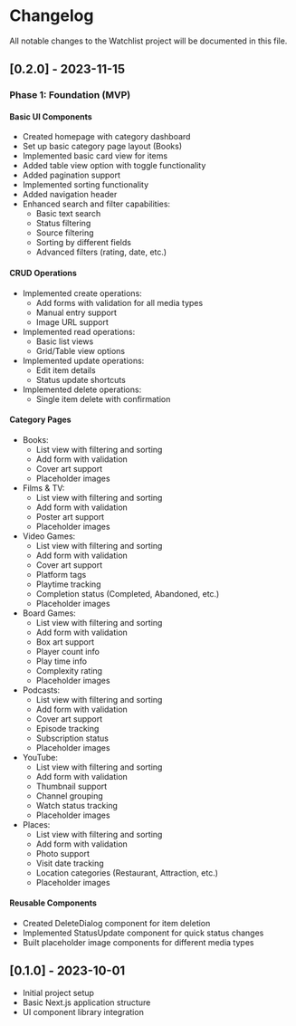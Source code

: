 # Changelog

All notable changes to the Watchlist project will be documented in this file.

## [0.2.0] - 2023-11-15

### Phase 1: Foundation (MVP)

#### Basic UI Components
- Created homepage with category dashboard
- Set up basic category page layout (Books)
- Implemented basic card view for items
- Added table view option with toggle functionality
- Added pagination support
- Implemented sorting functionality
- Added navigation header
- Enhanced search and filter capabilities:
  - Basic text search
  - Status filtering
  - Source filtering
  - Sorting by different fields
  - Advanced filters (rating, date, etc.)

#### CRUD Operations
- Implemented create operations:
  - Add forms with validation for all media types
  - Manual entry support
  - Image URL support
- Implemented read operations:
  - Basic list views
  - Grid/Table view options
- Implemented update operations:
  - Edit item details
  - Status update shortcuts
- Implemented delete operations:
  - Single item delete with confirmation

#### Category Pages
- Books:
  - List view with filtering and sorting
  - Add form with validation
  - Cover art support
  - Placeholder images
- Films & TV:
  - List view with filtering and sorting
  - Add form with validation
  - Poster art support
  - Placeholder images
- Video Games:
  - List view with filtering and sorting
  - Add form with validation
  - Cover art support
  - Platform tags
  - Playtime tracking
  - Completion status (Completed, Abandoned, etc.)
  - Placeholder images
- Board Games:
  - List view with filtering and sorting
  - Add form with validation
  - Box art support
  - Player count info
  - Play time info
  - Complexity rating
  - Placeholder images
- Podcasts:
  - List view with filtering and sorting
  - Add form with validation
  - Cover art support
  - Episode tracking
  - Subscription status
  - Placeholder images
- YouTube:
  - List view with filtering and sorting
  - Add form with validation
  - Thumbnail support
  - Channel grouping
  - Watch status tracking
  - Placeholder images
- Places:
  - List view with filtering and sorting
  - Add form with validation
  - Photo support
  - Visit date tracking
  - Location categories (Restaurant, Attraction, etc.)
  - Placeholder images

#### Reusable Components
- Created DeleteDialog component for item deletion
- Implemented StatusUpdate component for quick status changes
- Built placeholder image components for different media types

## [0.1.0] - 2023-10-01

- Initial project setup
- Basic Next.js application structure
- UI component library integration 